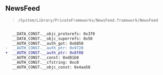 ## NewsFeed

> `/System/Library/PrivateFrameworks/NewsFeed.framework/NewsFeed`

```diff

   __DATA_CONST.__objc_protorefs: 0x370
   __DATA_CONST.__objc_superrefs: 0x50
   __AUTH_CONST.__auth_got: 0x6850
-  __AUTH_CONST.__auth_ptr: 0x9720
+  __AUTH_CONST.__auth_ptr: 0x8f08
   __AUTH_CONST.__const: 0xd81b8
   __AUTH_CONST.__cfstring: 0xc0
   __AUTH_CONST.__objc_const: 0x4aa58

```
